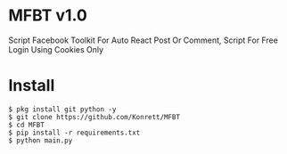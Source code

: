 # MFBT v1.0
Script Facebook Toolkit For  Auto React Post Or Comment, Script For Free
Login Using Cookies Only

# Install
```
$ pkg install git python -y
$ git clone https://github.com/Konrett/MFBT
$ cd MFBT
$ pip install -r requirements.txt
$ python main.py
```
